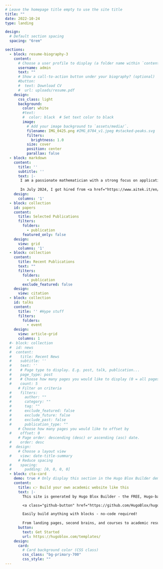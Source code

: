 ```yaml
---
# Leave the homepage title empty to use the site title
title: ""
date: 2022-10-24
type: landing

design:
  # Default section spacing
  spacing: "6rem"

sections:
  - block: resume-biography-3
    content:
      # Choose a user profile to display (a folder name within `content/authors/`)
      username: admin
      text: ""
      # Show a call-to-action button under your biography? (optional)
      #button:
      #  text: Download CV
      #  url: uploads/resume.pdf
    design:
      css_class: light
      background:
        color: white
        #text:
        #  color: black  # Set text color to black
        image:
          # Add your image background to `assets/media/`.
          filename: IMG_0425.png #IMG_8704_v1.jpeg #stacked-peaks.svg
          filters:
            brightness: 1.0
          size: cover
          position: center
          parallax: false
  - block: markdown
    content:
      title: ''
      subtitle: ''
      text: |-
       I am a passionate mathematician with a strong focus on applications of machine learning for both scientific research and industrial innovation. At the University of Genoa (<a href="https://unige.it/en" target="_blank">UNIGE</a>), I graduated in 2020 with a master's degree in applied mathematics from the Department of Mathematics (<a href="https://dima.unige.it/" target="_blank">DIMA</a>) and later in 2024 I received my Ph.D. in computer science from the Department of Electrical, Electronic and Telecommunications Engineering (<a href="https://diten.unige.it/en" target="_blank">DITEN</a>). Until recently I was also a visiting researcher in the Electrical Engineering and Computer Science (<a href="https://eecs.berkeley.edu/" target="_blank">EECS</a>) department at <a href="https://www.berkeley.edu/" target="_blank">UC Berkeley</a>. My current research is on Trustworthy Artificial Intelligence (TAI), focusing especially on Reliable Machine Learning, Robust and Adversarial Machine Learning and Uncertainty Quantification (e.g. Conformal Prediction and Order Statistics). During my Ph.D., I also got interested in machine learning for science, particularly the use of Physics-Informed Neural Networks (PINNs) for learning missing dynamics and model discrepancy.
       
       In July 2024, I got hired from <a href="https://www.aitek.it/en/" target="_blank">Aitek S.p.A.</a> where I manage industrial research projects in the areas of computer vision, logistics and innovation of critical infrastructures such as ports and highways. Meanwhile, I am also a research fellow at the Institute of Electronics and Information and Telecommunications Engineering of the National Council of Research of Italy (<a href="https://www.ieiit.cnr.it/it/" target="_blank">CNR-IEIIT</a>).
    design:
      columns: '1'
  - block: collection
    id: papers
    content:
      title: Selected Publications
      filters:
        folders:
          - publication
        featured_only: false
    design:
      view: grid
      columns: '1'
  - block: collection
    content:
      title: Recent Publications
      text: ""
      filters:
        folders:
          - publication
        exclude_featured: false
    design:
      view: citation
  - block: collection
    id: talks
    content:
      title: '' #Hype stuff
      filters:
        folders:
          - event
    design:
      view: article-grid
      columns: 1
  #- block: collection
  #  id: news
  #  content:
  #    title: Recent News
  #    subtitle: ''
  #    text: ''
  #    # Page type to display. E.g. post, talk, publication...
  #    page_type: post
  #    # Choose how many pages you would like to display (0 = all pages)
  #    count: 5
      # Filter on criteria
  #    filters:
  #      author: ""
  #      category: ""
  #      tag: ""
  #      exclude_featured: false
  #      exclude_future: false
  #      exclude_past: false
  #      publication_type: ""
      # Choose how many pages you would like to offset by
  #    offset: 0
      # Page order: descending (desc) or ascending (asc) date.
  #    order: desc
  #  design:
      # Choose a layout view
  #    view: date-title-summary
      # Reduce spacing
  #    spacing:
  #      padding: [0, 0, 0, 0]
  - block: cta-card
    demo: true # Only display this section in the Hugo Blox Builder demo site
    content:
      title: 👉 Build your own academic website like this
      text: |-
        This site is generated by Hugo Blox Builder - the FREE, Hugo-based open source website builder trusted by 250,000+ academics like you.

        <a class="github-button" href="https://github.com/HugoBlox/hugo-blox-builder" data-color-scheme="no-preference: light; light: light; dark: dark;" data-icon="octicon-star" data-size="large" data-show-count="true" aria-label="Star HugoBlox/hugo-blox-builder on GitHub">Star</a>

        Easily build anything with blocks - no-code required!
        
        From landing pages, second brains, and courses to academic resumés, conferences, and tech blogs.
      button:
        text: Get Started
        url: https://hugoblox.com/templates/
    design:
      card:
        # Card background color (CSS class)
        css_class: "bg-primary-700"
        css_style: ""
---
```

